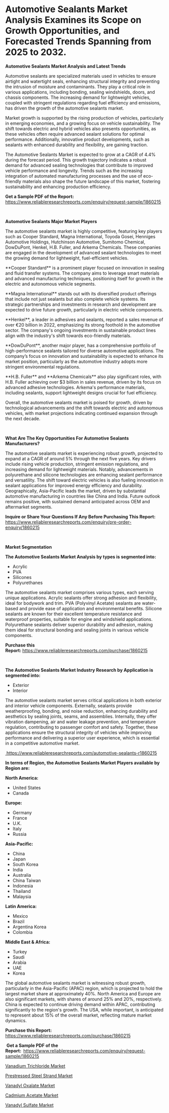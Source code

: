 <p><h1>Automotive Sealants Market Analysis Examines its Scope on Growth Opportunities, and Forecasted Trends Spanning from 2025 to 2032.</h1></p><p><strong>Automotive Sealants Market Analysis and Latest Trends</strong></p>
<p><p>Automotive sealants are specialized materials used in vehicles to ensure airtight and watertight seals, enhancing structural integrity and preventing the intrusion of moisture and contaminants. They play a critical role in various applications, including bonding, sealing windshields, doors, and chassis components. The increasing demand for lightweight vehicles, coupled with stringent regulations regarding fuel efficiency and emissions, has driven the growth of the automotive sealants market.</p><p>Market growth is supported by the rising production of vehicles, particularly in emerging economies, and a growing focus on vehicle sustainability. The shift towards electric and hybrid vehicles also presents opportunities, as these vehicles often require advanced sealant solutions for optimal performance. Additionally, innovative product developments, such as sealants with enhanced durability and flexibility, are gaining traction.</p><p>The Automotive Sealants Market is expected to grow at a CAGR of 4.4% during the forecast period. This growth trajectory indicates a robust demand for advanced sealing technologies that contribute to improved vehicle performance and longevity. Trends such as the increasing integration of automated manufacturing processes and the use of eco-friendly materials also shape the future landscape of this market, fostering sustainability and enhancing production efficiency.</p></p>
<p><strong>Get a Sample PDF of the Report:&nbsp;</strong> <a href="https://www.reliableresearchreports.com/enquiry/request-sample/1860215?utm_campaign=2181&utm_medium=2&utm_source=Github&utm_content=ia&utm_term=30012025&utm_id=automotive-sealants">https://www.reliableresearchreports.com/enquiry/request-sample/1860215</a></p>
<p>&nbsp;</p>
<p><strong>Automotive Sealants Major Market Players</strong></p>
<p><p>The automotive sealants market is highly competitive, featuring key players such as Cooper Standard, Magna International, Toyoda Gosei, Henniges Automotive Holdings, Hutchinson Automotive, Sumitomo Chemical, DowDuPont, Henkel, H.B. Fuller, and Arkema Chemicals. These companies are engaged in the development of advanced sealant technologies to meet the growing demand for lightweight, fuel-efficient vehicles.</p><p>**Cooper Standard** is a prominent player focused on innovation in sealing and fluid transfer systems. The company aims to leverage smart materials and advanced manufacturing techniques, positioning itself for growth in the electric and autonomous vehicle segments. </p><p>**Magna International** stands out with its diversified product offerings that include not just sealants but also complete vehicle systems. Its strategic partnerships and investments in research and development are expected to drive future growth, particularly in electric vehicle components.</p><p>**Henkel**, a leader in adhesives and sealants, reported a sales revenue of over €20 billion in 2022, emphasizing its strong foothold in the automotive sector. The company's ongoing investments in sustainable product lines align with the industry's shift towards eco-friendly materials.</p><p>**DowDuPont**, another major player, has a comprehensive portfolio of high-performance sealants tailored for diverse automotive applications. The company’s focus on innovation and sustainability is expected to enhance its market position, particularly as the automotive industry adopts more stringent environmental regulations.</p><p>**H.B. Fuller** and **Arkema Chemicals** also play significant roles, with H.B. Fuller achieving over $3 billion in sales revenue, driven by its focus on advanced adhesive technologies. Arkema's performance materials, including sealants, support lightweight designs crucial for fuel efficiency.</p><p>Overall, the automotive sealants market is poised for growth, driven by technological advancements and the shift towards electric and autonomous vehicles, with market projections indicating continued expansion through the next decade.</p></p>
<p>&nbsp;</p>
<p><strong>What Are The Key Opportunities For Automotive Sealants Manufacturers?</strong></p>
<p><p>The automotive sealants market is experiencing robust growth, projected to expand at a CAGR of around 5% through the next five years. Key drivers include rising vehicle production, stringent emission regulations, and increasing demand for lightweight materials. Notably, advancements in polyurethane and silicone technologies are enhancing sealant performance and versatility. The shift toward electric vehicles is also fueling innovation in sealant applications for improved energy efficiency and durability. Geographically, Asia-Pacific leads the market, driven by substantial automotive manufacturing in countries like China and India. Future outlook remains positive, with sustained demand anticipated across OEM and aftermarket segments.</p></p>
<p><strong>Inquire or Share Your Questions If Any Before Purchasing This Report:</strong> <a href="https://www.reliableresearchreports.com/enquiry/pre-order-enquiry/1860215?utm_campaign=2181&utm_medium=2&utm_source=Github&utm_content=ia&utm_term=30012025&utm_id=automotive-sealants">https://www.reliableresearchreports.com/enquiry/pre-order-enquiry/1860215</a></p>
<p>&nbsp;</p>
<p><strong>Market Segmentation</strong></p>
<p><strong>The Automotive Sealants Market Analysis by types is segmented into:</strong></p>
<p><ul><li>Acrylic</li><li>PVA</li><li>Silicones</li><li>Polyurethanes</li></ul></p>
<p><p>The automotive sealants market comprises various types, each serving unique applications. Acrylic sealants offer strong adhesion and flexibility, ideal for bodywork and trim. PVA (Polyvinyl Acetate) sealants are water-based and provide ease of application and environmental benefits. Silicone sealants are known for their excellent temperature resistance and waterproof properties, suitable for engine and windshield applications. Polyurethane sealants deliver superior durability and adhesion, making them ideal for structural bonding and sealing joints in various vehicle components.</p></p>
<p><strong>Purchase this Report:&nbsp;</strong><a href="https://www.reliableresearchreports.com/purchase/1860215?utm_campaign=2181&utm_medium=2&utm_source=Github&utm_content=ia&utm_term=30012025&utm_id=automotive-sealants">https://www.reliableresearchreports.com/purchase/1860215</a></p>
<p>&nbsp;</p>
<p><strong>The Automotive Sealants Market Industry Research by Application is segmented into:</strong></p>
<p><ul><li>Exterior</li><li>Interior</li></ul></p>
<p><p>The automotive sealants market serves critical applications in both exterior and interior vehicle components. Externally, sealants provide weatherproofing, bonding, and noise reduction, enhancing durability and aesthetics by sealing joints, seams, and assemblies. Internally, they offer vibration dampening, air and water leakage prevention, and temperature regulation, contributing to passenger comfort and safety. Together, these applications ensure the structural integrity of vehicles while improving performance and delivering a superior user experience, which is essential in a competitive automotive market.</p></p>
<p><a href="https://www.reliableresearchreports.com/automotive-sealants-r1860215?utm_campaign=2181&utm_medium=2&utm_source=Github&utm_content=ia&utm_term=30012025&utm_id=automotive-sealants">&nbsp;https://www.reliableresearchreports.com/automotive-sealants-r1860215</a></p>
<p><strong>In terms of Region, the Automotive Sealants Market Players available by Region are:</strong></p>
<p>
    <p> <strong> North America: </strong>
        <ul>
            <li>United States</li>
            <li>Canada</li>
        </ul>
        </p> 
    <p> <strong> Europe: </strong>
        <ul>
            <li>Germany</li>
            <li>France</li>
            <li>U.K.</li>
            <li>Italy</li>
            <li>Russia</li>
        </ul>
        </p> 
    <p> <strong> Asia-Pacific: </strong>
        <ul>
            <li>China</li>
            <li>Japan</li>
            <li>South Korea</li>
            <li>India</li>
            <li>Australia</li>
            <li>China Taiwan</li>
            <li>Indonesia</li>
            <li>Thailand</li>
            <li>Malaysia</li>
        </ul>
        </p> 
    <p> <strong> Latin America: </strong>
        <ul>
            <li>Mexico</li>
            <li>Brazil</li>
            <li>Argentina Korea</li>
            <li>Colombia</li>
        </ul>
        </p> 
    <p> <strong> Middle East & Africa: </strong>
        <ul>
            <li>Turkey</li>
            <li>Saudi</li>
            <li>Arabia</li>
            <li>UAE</li>
            <li>Korea</li>
        </ul>
    </p>
    </p>
<p><p>The global automotive sealants market is witnessing robust growth, particularly in the Asia-Pacific (APAC) region, which is projected to hold the largest market share at approximately 40%. North America and Europe are also significant markets, with shares of around 25% and 20%, respectively. China is expected to continue driving demand within APAC, contributing significantly to the region's growth. The USA, while important, is anticipated to represent about 15% of the overall market, reflecting mature market dynamics.</p></p>
<p><strong>Purchase this Report: </strong><a href="https://www.reliableresearchreports.com/purchase/1860215?utm_campaign=2181&utm_medium=2&utm_source=Github&utm_content=ia&utm_term=30012025&utm_id=automotive-sealants">https://www.reliableresearchreports.com/purchase/1860215</a></p>
<p>&nbsp;<strong>Get a Sample PDF of the Report:&nbsp;&nbsp;</strong><a href="https://www.reliableresearchreports.com/enquiry/request-sample/1860215?utm_campaign=2181&utm_medium=2&utm_source=Github&utm_content=ia&utm_term=30012025&utm_id=automotive-sealants">https://www.reliableresearchreports.com/enquiry/request-sample/1860215</a></p>
<p><strong></strong></p>
<p><p><a href="https://github.com/saoutiguarro/Market-Research-Report-List-1/blob/main/vanadium-trichloride-market.md?utm_campaign=2181&utm_medium=2&utm_source=Github&utm_content=ia&utm_term=30012025&utm_id=automotive-sealants">Vanadium Trichloride Market</a></p><p><a href="https://github.com/daphnyvashdi/Market-Research-Report-List-1/blob/main/prestressed-steel-strand-market.md?utm_campaign=2181&utm_medium=2&utm_source=Github&utm_content=ia&utm_term=30012025&utm_id=automotive-sealants">Prestressed Steel Strand Market</a></p><p><a href="https://github.com/jenithschijf/Market-Research-Report-List-1/blob/main/vanadyl-oxalate-market.md?utm_campaign=2181&utm_medium=2&utm_source=Github&utm_content=ia&utm_term=30012025&utm_id=automotive-sealants">Vanadyl Oxalate Market</a></p><p><a href="https://github.com/giblydirani3/Market-Research-Report-List-1/blob/main/cadmium-acetate-market.md?utm_campaign=2181&utm_medium=2&utm_source=Github&utm_content=ia&utm_term=30012025&utm_id=automotive-sealants">Cadmium Acetate Market</a></p><p><a href="https://github.com/voigttyagi/Market-Research-Report-List-1/blob/main/vanadyl-sulfate-market.md?utm_campaign=2181&utm_medium=2&utm_source=Github&utm_content=ia&utm_term=30012025&utm_id=automotive-sealants">Vanadyl Sulfate Market</a></p></p>